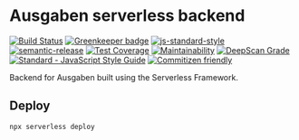 # Ausgaben serverless backend

[![Build Status](https://travis-ci.org/ausgaben/serverless-backend.svg?branch=master)](https://travis-ci.org/ausgaben/serverless-backend)
[![Greenkeeper badge](https://badges.greenkeeper.io/ausgaben/serverless-backend.svg)](https://greenkeeper.io/) 
[![js-standard-style](https://img.shields.io/badge/code%20style-standard-brightgreen.svg)](http://standardjs.com/)
[![semantic-release](https://img.shields.io/badge/semver-semantic%20release-e10079.svg)](https://github.com/semantic-release/semantic-release)
[![Test Coverage](https://api.codeclimate.com/v1/badges/8bcf27d9bd42a23cdd1d/test_coverage)](https://codeclimate.com/github/ausgaben/serverless-backend/test_coverage)
[![Maintainability](https://api.codeclimate.com/v1/badges/8bcf27d9bd42a23cdd1d/maintainability)](https://codeclimate.com/github/ausgaben/serverless-backend/maintainability)
[![DeepScan Grade](https://deepscan.io/api/projects/1637/branches/6059/badge/grade.svg)](https://deepscan.io/dashboard/#view=project&pid=1637&bid=6059)
[![Standard - JavaScript Style Guide](https://img.shields.io/badge/code_style-standard-brightgreen.svg)](https://standardjs.com)
[![Commitizen friendly](https://img.shields.io/badge/commitizen-friendly-brightgreen.svg)](http://commitizen.github.io/cz-cli/)

Backend for Ausgaben built using the Serverless Framework.

## Deploy

    npx serverless deploy
